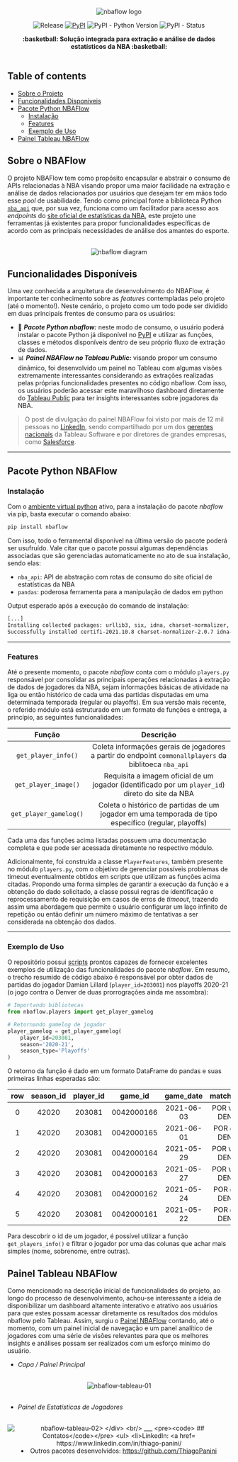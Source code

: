 <div align="center">
    <br><img src="https://i.imgur.com/C4tK4by.png" alt="nbaflow logo">
</div>

<div align="center">  
  
  ![Release](https://img.shields.io/badge/release-ok-brightgreen)
  [![PyPI](https://img.shields.io/pypi/v/nbaflow?color=orange)](https://pypi.org/project/nbaflow/)
  ![PyPI - Python Version](https://img.shields.io/pypi/pyversions/nbaflow?color=blue)
  ![PyPI - Status](https://img.shields.io/pypi/status/nbaflow)

</div>


<div align="center">
  <strong>:basketball: Solução integrada para extração e análise de dados estatísticos da NBA :basketball:</strong>
</div>
<br/>


## Table of contents

- [Sobre o Projeto](#sobre-o-nbaflow)
- [Funcionalidades Disponíveis](#funcionalidades-disponíveis)
- [Pacote Python NBAFlow](#pacote-python-nbaflow)
  - [Instalação](#instalação)
  - [Features](#features)
  - [Exemplo de Uso](#exemplo-de-uso)
- [Painel Tableau NBAFlow](#painel-tableau-nbaflow)

## Sobre o NBAFlow

O projeto NBAFlow tem como propósito encapsular e abstrair o consumo de APIs relacionadas à NBA visando propor uma maior facilidade na extração e análise de dados relacionados por usuários que desejam ter em mãos todo esse _pool_ de usabilidade. Tendo como principal fonte a biblioteca Python [`nba_api`](https://github.com/swar/nba_api) que, por sua vez, funciona como um facilitador para acesso aos _endpoints_ do [site oficial de estatísticas da NBA](https://www.nba.com/stats/), este projeto une ferramentas já existentes para propor funcionalidades específicas de acordo com as principais necessidades de análise dos amantes do esporte.

<div align="center">
    <br><img src="https://i.imgur.com/IN9oZjn.jpg" alt="nbaflow diagram">
</div>

## Funcionalidades Disponíveis

Uma vez conhecida a arquitetura de desenvolvimento do NBAFlow, é importante ter conhecimento sobre as _features_ contempladas pelo projeto (até o momento!). Neste cenário, o projeto como um todo pode ser dividido em duas principais frentes de consumo para os usuários:

- 🐍 **_Pacote Python nbaflow:_** neste modo de consumo, o usuário poderá instalar o pacote Python já disponível no [PyPI](https://pypi.org/project/nbaflow/) e utilizar as funções, classes e métodos disponíveis dentro de seu próprio fluxo de extração de dados.
- 📊 **_Painel NBAFlow no Tableau Public:_** visando propor um consumo dinâmico, foi desenvolvido um painel no Tableau com algumas visões extremamente interessantes considerando as extrações realizadas pelas próprias funcionalidades presentes no código nbaflow. Com isso, os usuários poderão acessar este maravilhoso dashboard diretamente do [Tableau Public](https://public.tableau.com/app/profile/thiago.henrique.gomes.panini/viz/NBAFlow-InsightsdeDadosdaNBA/PaineldeEstatsticasdeJogadores) para ter insights interessantes sobre jogadores da NBA.

> O post de divulgação do painel NBAFlow foi visto por mais de 12 mil pessoas no [LinkedIn](https://www.linkedin.com/posts/thiago-panini_python-tableau-nba-activity-6822851884097773568-UD_p), sendo compartilhado por um dos [gerentes nacionais](https://www.linkedin.com/posts/jaimem2_python-tableau-nba-activity-6822904915346628608-_wZN) da Tableau Software e por diretores de grandes empresas, como [Salesforce](https://www.linkedin.com/posts/marilouvain_python-tableau-nba-activity-6822911222367752195-GY05).

___

## Pacote Python NBAFlow

### Instalação

Com o [ambiente virtual python](https://realpython.com/python-virtual-environments-a-primer/) ativo, para a instalação do pacote _nbaflow_ via pip, basta executar o comando abaixo:

```bash
pip install nbaflow
```

Com isso, todo o ferramental disponível na última versão do pacote poderá ser usufruído. Vale citar que o pacote possui algumas dependências associadas que são gerenciadas automaticamente no ato de sua instalação, sendo elas:
* `nba_api`: API de abstração com rotas de consumo do site oficial de estatísticas da NBA
* `pandas`: poderosa ferramenta para a manipulação de dados em python

Output esperado após a execução do comando de instalação:
```bash
[...]
Installing collected packages: urllib3, six, idna, charset-normalizer, certifi, requests, pytz, python-dateutil, numpy, pandas, nba-api, nbaflow
Successfully installed certifi-2021.10.8 charset-normalizer-2.0.7 idna-3.3 nba-api-1.1.9 nbaflow-0.0.3 numpy-1.21.3 pandas-1.3.4 python-dateutil-2.8.2 pytz-2021.3 requests-2.26.0 six-1.16.0 urllib3-1.26.7
```

___

### Features

Até o presente momento, o pacote _nbaflow_ conta com o módulo `players.py` responsável por consolidar as principais operações relacionadas à extração de dados de jogadores da NBA, sejam informações básicas de atividade na liga ou então histórico de cada uma das partidas disputadas em uma determinada temporada (regular ou playoffs). Em sua versão mais recente, o referido módulo está estruturado em um formato de funções e entrega, a princípio, as seguintes funcionalidades:

| Função                      | Descrição                                                                                              |
| :-------------------------: | :---------------------------------------------------------------------------------------------------:  |         
| `get_player_info()`         | Coleta informações gerais de jogadores a partir do endpoint `commonallplayers` da biblitoeca `nba_api` |
| `get_player_image()`        | Requisita a imagem oficial de um jogador (identificado por um `player_id`) direto do site da NBA       |
| `get_player_gamelog()`      | Coleta o histórico de partidas de um jogador em uma temporada de tipo específico (regular, playoffs)   |

Cada uma das funções acima listadas possuem uma documentação completa e que pode ser acessada diretamente no respectivo módulo.

Adicionalmente, foi construída a classe `PlayerFeatures`, também presente no módulo `players.py`, com o objetivo de gerenciar possíveis problemas de timeout eventualmente obtidos em scripts que utilizam as funções acima citadas. Propondo uma forma simples de garantir a execução da função e a obtenção do dado solicitado, a classe possui regras de identificação e reprocessamento de requisição em casos de erros de _timeout_, trazendo assim uma abordagem que permite o usuário configurar um laço infinito de repetição ou então definir um número máximo de tentativas a ser considerada na obtenção dos dados.

___

### Exemplo de Uso

O repositório possui [scripts](https://github.com/ThiagoPanini/nbaflow/tree/main/scripts) prontos capazes de fornecer excelentes exemplos de utilização das funcionalidades do pacote _nbaflow_. Em resumo, o trecho resumido de código abaixo é responsável por obter dados de partidas do jogador Damian Lillard (`player_id=203081`) nos playoffs 2020-21 (o jogo contra o Denver de duas prorrograções ainda me assombra):

```python
# Importando bibliotecas
from nbaflow.players import get_player_gamelog

# Retornando gamelog de jogador
player_gamelog = get_player_gamelog(
    player_id=203081,
    season='2020-21',
    season_type='Playoffs'
)
```

O retorno da função é dado em um formato DataFrame do pandas e suas primeiras linhas esperadas são:

|row  |   season_id  |player_id     |game_id  |game_date      |matchup |wl  |min  |fgm  |...  |blk  |tov  |pf  |pts  |plus_minus  |video_available   |season  |season_type|
|:-----:|   :-----: |:-----:     |:-----:  |:-----:      |:-----: |:-----:  |:-----:  |:-----:  |:-----:  |:-----:  |:-----:  |:-----:  |:-----:  |:-----:  |:-----:   |:-----:  |:-----:|
| 0|     42020|     203081|  0042000166| 2021-06-03|  POR vs. DEN  |L   |43    |8  |...    |0    |5   |1   |28         |-11                |1  |2020-21     |Playoffs|       
| 1|     42020|     203081|  0042000165| 2021-06-01|    POR @ DEN  |L   |52   |17  |...    |3    |1   |0   |55         |  2                |1  |2020-21     |Playoffs|       
| 2|     42020|     203081|  0042000164| 2021-05-29|  POR vs. DEN  |W   |31    |1  |...    |0    |1   |2   |10         | 33                |1  |2020-21     |Playoffs|       
| 3|     42020|     203081|  0042000163| 2021-05-27|  POR vs. DEN  |L   |40   |15  |...    |0    |1   |3   |37         | -6                |1  |2020-21     |Playoffs|       
| 4|     42020|     203081|  0042000162| 2021-05-24|    POR @ DEN  |L   |42   |11  |...    |1    |3   |1   |42         |-16                |1  |2020-21     |Playoffs|       
| 5|     42020|     203081|  0042000161| 2021-05-22|    POR @ DEN  |W   |40   |10  |...    |0    |2   |2   |34         | 25                |1  |2020-21     |Playoffs| 

Para descobrir o id de um jogador, é possível utilizar a função `get_players_info()` e filtrar o jogador por uma das colunas que achar mais simples (nome, sobrenome, entre outras).

## Painel Tableau NBAFlow

Como mencionado na descrição inicial de funcionalidades do projeto, ao longo do processo de desenvolvimento, achou-se interessante a ideia de disponibilizar um dashboard altamente interativo e atrativo aos usuários para que estes possam acessar diretamente os resultados dos módulos nbaflow pelo Tableau. Assim, surgiu o [Painel NBAFlow](https://public.tableau.com/app/profile/thiago.henrique.gomes.panini/viz/NBAFlow-InsightsdeDadosdaNBA/PaineldeEstatsticasdeJogadores?publish=yes) contando, até o momento, com um painel inicial de navegação e um panel analítico de jogadores com uma série de visões relevantes para que os melhores insights e análises possam ser realizados com um esforço mínimo do usuário.

* _Capa / Painel Principal_

<div align="center">
    <br><img src="https://i.imgur.com/VwZP0Aq.png" alt="nbaflow-tableau-01">
</div>
<br/>

* _Painel de Estatísticas de Jogadores_

<div align="center">
    <br><img src="https://i.imgur.com/VWn2Pt2.png" alt="nbaflow-tableau-02>
</div>
<br/>
___
        
        ## Contatos

* LinkedIn: https://www.linkedin.com/in/thiago-panini/
* Outros pacotes desenvolvidos: https://github.com/ThiagoPanini

